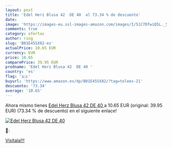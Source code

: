 ```yaml
---
layout: post
title: 'Edel Herz Blusa 42  DE 40  al 73.34 % de descuento'
date: 
image: 'https://images-eu.ssl-images-amazon.com/images/I/51C7DfwiQ5L._SL200_.jpg'
comments: true
category: ofertas
author: ring
slug: 'B01E45SX82-es'
actualPrice: 10.65 EUR
currency: EUR
price: 10.65
comparePrice: 39.95 EUR
prodname: 'Edel Herz Blusa 42  DE 40 '
country: 'es'
flag: '🇪🇸'
buyurl: 'https://www.amazon.es/dp/B01E45SX82/?tag=tolees-21'
descuento: '73.34'
average: '10.65'
---
```


Ahora mismo tienes [Edel Herz Blusa 42  DE 40 ](https://www.amazon.es/dp/B01E45SX82/?tag=tolees-21) a 10.65 EUR (original: 39.95 EUR) (73.34 %  de descuento) en el siguiente enlace!

[![Edel Herz Blusa 42  DE 40 ](https://images-eu.ssl-images-amazon.com/images/I/51C7DfwiQ5L._SL200_.jpg)](https://www.amazon.es/dp/B01E45SX82/?tag=tolees-21)

🔎:


[Visítala!!!](https://www.amazon.es/dp/B01E45SX82/?tag=tolees-21)
